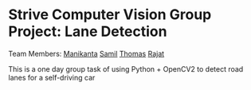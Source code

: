 # Strive Computer Vision Group Project: Lane Detection

Team Members:
[Manikanta](https://github.com/manikantabadugu)
[Samil](https://github.com/samil-web)
[Thomas](https://github.com/Tomjohnsonellis)
[Rajat](https://github.com/n7-sehgalr)

<p> This is a one day group task of using Python + OpenCV2 to detect road lanes for a self-driving car
